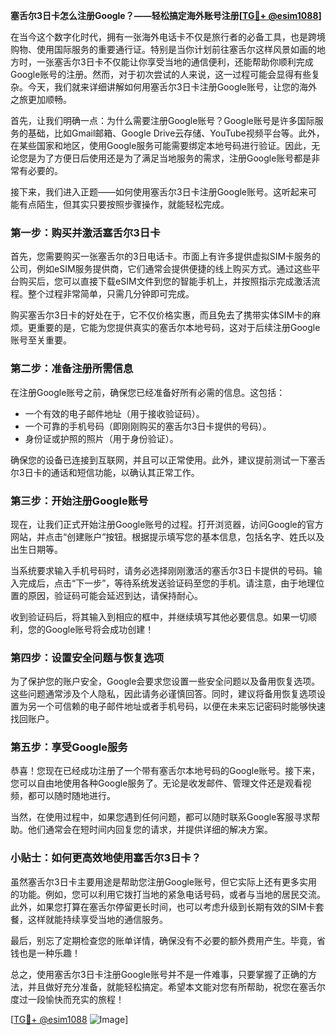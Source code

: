 **塞舌尔3日卡怎么注册Google？——轻松搞定海外账号注册[[TG💪+ @esim1088](https://t.me/s/esim1088)]**

在当今这个数字化时代，拥有一张海外电话卡不仅是旅行者的必备工具，也是跨境购物、使用国际服务的重要通行证。特别是当你计划前往塞舌尔这样风景如画的地方时，一张塞舌尔3日卡不仅能让你享受当地的通信便利，还能帮助你顺利完成Google账号的注册。然而，对于初次尝试的人来说，这一过程可能会显得有些复杂。今天，我们就来详细讲解如何用塞舌尔3日卡注册Google账号，让您的海外之旅更加顺畅。

首先，让我们明确一点：为什么需要注册Google账号？Google账号是许多国际服务的基础，比如Gmail邮箱、Google Drive云存储、YouTube视频平台等。此外，在某些国家和地区，使用Google服务可能需要绑定本地号码进行验证。因此，无论您是为了方便日后使用还是为了满足当地服务的需求，注册Google账号都是非常有必要的。

接下来，我们进入正题——如何使用塞舌尔3日卡注册Google账号。这听起来可能有点陌生，但其实只要按照步骤操作，就能轻松完成。

### 第一步：购买并激活塞舌尔3日卡

首先，您需要购买一张塞舌尔的3日电话卡。市面上有许多提供虚拟SIM卡服务的公司，例如eSIM服务提供商，它们通常会提供便捷的线上购买方式。通过这些平台购买后，您可以直接下载eSIM文件到您的智能手机上，并按照指示完成激活流程。整个过程非常简单，只需几分钟即可完成。

购买塞舌尔3日卡的好处在于，它不仅价格实惠，而且免去了携带实体SIM卡的麻烦。更重要的是，它能为您提供真实的塞舌尔本地号码，这对于后续注册Google账号至关重要。

### 第二步：准备注册所需信息

在注册Google账号之前，确保您已经准备好所有必需的信息。这包括：

- 一个有效的电子邮件地址（用于接收验证码）。
- 一个可靠的手机号码（即刚刚购买的塞舌尔3日卡提供的号码）。
- 身份证或护照的照片（用于身份验证）。

确保您的设备已连接到互联网，并且可以正常使用。此外，建议提前测试一下塞舌尔3日卡的通话和短信功能，以确认其正常工作。

### 第三步：开始注册Google账号

现在，让我们正式开始注册Google账号的过程。打开浏览器，访问Google的官方网站，并点击“创建账户”按钮。根据提示填写您的基本信息，包括名字、姓氏以及出生日期等。

当系统要求输入手机号码时，请务必选择刚刚激活的塞舌尔3日卡提供的号码。输入完成后，点击“下一步”，等待系统发送验证码至您的手机。请注意，由于地理位置的原因，验证码可能会延迟到达，请保持耐心。

收到验证码后，将其输入到相应的框中，并继续填写其他必要信息。如果一切顺利，您的Google账号将会成功创建！

### 第四步：设置安全问题与恢复选项

为了保护您的账户安全，Google会要求您设置一些安全问题以及备用恢复选项。这些问题通常涉及个人隐私，因此请务必谨慎回答。同时，建议将备用恢复选项设置为另一个可信赖的电子邮件地址或者手机号码，以便在未来忘记密码时能够快速找回账户。

### 第五步：享受Google服务

恭喜！您现在已经成功注册了一个带有塞舌尔本地号码的Google账号。接下来，您可以自由地使用各种Google服务了。无论是收发邮件、管理文件还是观看视频，都可以随时随地进行。

当然，在使用过程中，如果您遇到任何问题，都可以随时联系Google客服寻求帮助。他们通常会在短时间内回复您的请求，并提供详细的解决方案。

### 小贴士：如何更高效地使用塞舌尔3日卡？

虽然塞舌尔3日卡主要用途是帮助您注册Google账号，但它实际上还有更多实用的功能。例如，您可以利用它拨打当地的紧急电话号码，或者与当地的居民交流。此外，如果您打算在塞舌尔停留更长时间，也可以考虑升级到长期有效的SIM卡套餐，这样就能持续享受当地的通信服务。

最后，别忘了定期检查您的账单详情，确保没有不必要的额外费用产生。毕竟，省钱也是一种乐趣！

总之，使用塞舌尔3日卡注册Google账号并不是一件难事，只要掌握了正确的方法，并且做好充分准备，就能轻松搞定。希望本文能对您有所帮助，祝您在塞舌尔度过一段愉快而充实的旅程！

[[TG💪+ @esim1088](https://t.me/s/esim1088) ![Image](https://i.postimg.cc/4NQfJmqS/Snipaste-2025-05-13-00-14-12.png)]